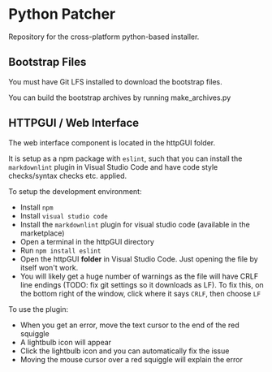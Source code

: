 # Python Patcher

Repository for the cross-platform python-based installer.

## Bootstrap Files

You must have Git LFS installed to download the bootstrap files.

You can build the bootstrap archives by running make_archives.py

## HTTPGUI / Web Interface

The web interface component is located in the httpGUI folder.

It is setup as a npm package with `eslint`, such that you can install
the `markdownlint` plugin in Visual Studio Code and have code
style checks/syntax checks etc. applied.

To setup the development environment:

- Install `npm`
- Install `visual studio code`
- Install the `markdownlint` plugin for visual studio code (available in the marketplace)
- Open a terminal in the httpGUI directory
- Run `npm install eslint`
- Open the httpGUI **folder** in Visual Studio Code. Just opening the file by itself won't work.
- You will likely get a huge number of warnings as the file will have CRLF
  line endings (TODO: fix git settings so it downloads as LF). To fix this,
  on the bottom right of the window, click where it says `CRLF`, then choose
  `LF`

To use the plugin:

- When you get an error, move the text cursor to the end of the red squiggle
- A lightbulb icon will appear
- Click the lightbulb icon and you can automatically fix the issue
- Moving the mouse cursor over a red squiggle will explain the error
